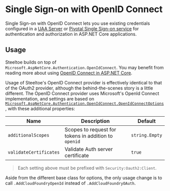 # Single Sign-on with OpenID Connect

Single Sign-on with OpenID Connect lets you use existing credentials configured in a [UAA Server](https://github.com/cloudfoundry/uaa) or [Pivotal Single Sign-on service](https://docs.pivotal.io/p-identity) for authentication and authorization in ASP.NET Core applications.

## Usage

Steeltoe builds on top of `Microsoft.AspNetCore.Authentication.OpenIdConnect`. You may benefit from reading more about using [OpenID Connect in ASP.NET Core](https://andrewlock.net/an-introduction-to-openid-connect-in-asp-net-core/).

Usage of Steeltoe's OpenID Connect provider is effectively identical to that of the OAuth2 provider, although the behind-the-scenes story is a little different. The OpenID Connect provider uses Microsoft's OpenId Connect implementation, and settings are based on [`Microsoft.AspNetCore.Authentication.OpenIdConnect.OpenIdConnectOptions`](https://docs.microsoft.com/en-us/dotnet/api/microsoft.aspnetcore.authentication.openidconnect.openidconnectoptions), with these additional properties:

| Name | Description | Default |
| --- | --- | --- |
| `additionalScopes` | Scopes to request for tokens in addition to `openid` | `string.Empty` |
| `validateCertificates` | Validate Auth server certificate | `true` |

>Each setting above must be prefixed with `Security:Oauth2:Client`.

Aside from the different base class for options, the only usage change is to call `.AddCloudFoundryOpenId` instead of `.AddCloudFoundryOAuth`.
